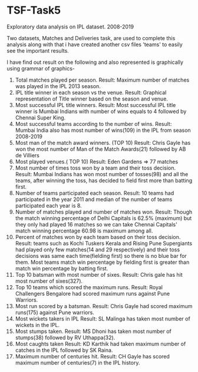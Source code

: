 # TSF-Task5
Exploratory data analysis on IPL dataset. 2008-2019

Two datasets, Matches and Deliveries task, are used to complete this analysis along with that i have created another csv files 'teams' to easily see the important results.

I have find out result on the following and also represented is graphically using grammar of graphics-
1. Total matches played per season.
   Result: Maximum number of matches was played in the IPL 2013 season.
2. IPL title winner in each season vs the venue.
   Result: Graphical representation of Title winner based on the season and venue.
3. Most successful IPL title winners.
   Result: Most successful IPL title winner is Mumbai Indians with number of wins equals to 4 followed by Chennai Super King.
4. Most successful teams according to the number of wins.
   Result: Mumbai India also has most number of wins(109) in the IPL from season 2008-2019
5. Most man of the match award winners. (TOP 10)
   Result: Chris Gayle has won the most number of Man of the Match Awards(21) followed by AB de Villiers
6. Most played venues.( TOP 10)
   Result:  Eden Gardens => 77 matches 
7. Most number of times toss won by a team and their toss decision.
   Result: Mumbai Indians has won most number of tosses(98) and all the teams, after winning the toss, has decided to field first more than batting first.
8. Number of teams participated each season.
   Result: 10 teams had participated in the year 2011 and median of the number of teams participated each year is 8.
9. Number of matches played and number of matches won.
   Result: Though the match winning percentage of Delhi Capitals is 62.5%      (maximum) but they only had played 16 matches so we can take Chennai Capitals'   match winning percentage 60.98 is maximum among all.
10. Percent of matches won by each team based on their toss decision.
    Result: teams such as Kochi Tuskers Kerala and Rising Pune Supergiants had played only few matches(14 and 29 respectively) and their toss decisions was same each time(fielding first) so there is no blue bar for them. Most teams match win percentage by fielding first is greater than match win percentage by batting first.
11. Top 10 batsman with most number of sixes.
    Result: Chris gale has hit most number of sixes(327).
12. Top 10 teams which scored the maximum runs.
    Result: Royal Challengers Bengalore had scored maximum runs against Pune Warriors.
13. Most run scored by a batsman.
    Result: Chris Gayle had scored maximum runs(175) against Pune warriors.
14. Most wickets takers in IPL
    Result: SL Malinga has taken most number of wickets in the IPL.
15. Most stumps taken.
    Result: MS Dhoni has taken most number of stumps(38) followed by RV Uthappa(32).
16. Most caughts taken
    Result: KD Karthik had taken maximum number of catches in the IPL followed by SK Raina.
17. Maximum number of centuries hit.
    Result: CH Gayle has scored maximum number of centuries(7) in the IPL history.
    

